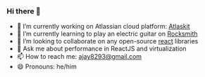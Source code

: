 ### Hi there 👋

<!--
**iamjayk/iamjayk** is a ✨ _special_ ✨ repository because its `README.md` (this file) appears on your GitHub profile.

Here are some ideas to get you started:
-->

- 🔭 I’m currently working on Atlassian cloud platform: [Atlaskit](https://atlaskit.atlassian.com)
- 🌱 I’m currently learning to play an electric guitar on [Rocksmith](https://rocksmith.ubisoft.com/rocksmith/en-us/sixty-day-challenge/)
- 👯 I’m looking to collaborate on any open-source [react](https://github.com/facebook/react/) libraries
- 💬 Ask me about performance in ReactJS and virtualization
- 📫 How to reach me: ajay8293@gmail.com
- 😄 Pronouns: he/him
